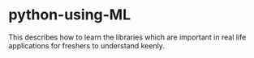 # python-using-ML
This describes how to learn the libraries which are important in real life applications for freshers to understand keenly.
